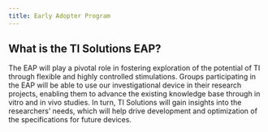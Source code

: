 ```yaml
---
title: Early Adopter Program
---
```

What is the TI Solutions EAP?
---
The EAP will play a pivotal role in fostering exploration of the potential of TI through flexible and highly controlled stimulations. Groups participating in the EAP will be able to use our investigational device in their research projects, enabling them to advance the existing knowledge base through in vitro and in vivo studies. In turn, TI Solutions will gain insights into the researchers’ needs, which will help drive development and optimization of the specifications for future devices.
